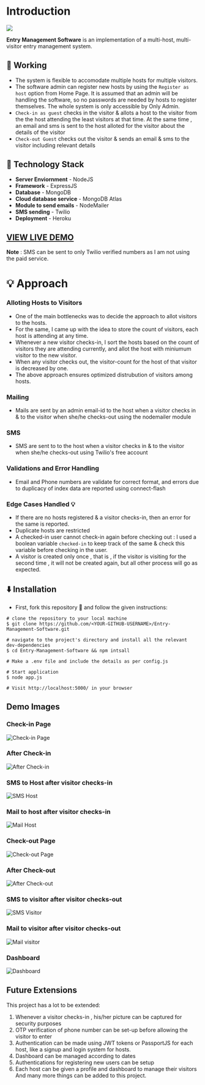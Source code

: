 # Introduction
![](https://github.com/Manvityagi/Entry-Management-Software/raw/master/images/EMS1.png)

**Entry Management Software** is an implementation of a multi-host, multi-visitor entry management system.
## 🔨  Working
  - The system is flexible to accomodate multiple hosts for multiple visitors. 
  - The software admin can register new hosts by using the ```Register as host``` option from Home Page. It is assumed that an admin will be handling the software, so no passwords are needed by hosts to register themselves. The whole system is only accessible by Only Admin. 
  - ```Check-in as guest``` checks in the visitor & allots a host to the visitor from the the host attending the least visitors at that time. At the same time , an email and sms is sent to the host alloted for the visitor about the details of the visitor
  - ```Check-out Guest``` checks out the visitor & sends an email & sms to the visitor including relevant details
  
## 🚧  Technology Stack
- **Server Enviornment** - NodeJS
- **Framework** - ExpressJS
- **Database** - MongoDB
- **Cloud database service** - MongoDB Atlas
- **Module to send emails** - NodeMailer
- **SMS sending** - Twilio
- **Deployment** - Heroku

## [VIEW LIVE DEMO](https://hidden-savannah-59110.herokuapp.com/)
**Note** : SMS can be sent to only Twilio verified numbers as I am not using the paid service.

# 💡 Approach
### Alloting Hosts to Visitors
 - One of the main bottlenecks was to decide the approach to allot visitors to the hosts.
 - For the same, I came up with the idea to store the count of visitors, each host is attending at any time.
 - Whenever a new visitor checks-in, I sort the hosts based on the count of visitors they are attending currently, and allot the host with miniumum visitor to the new visitor.
 - When any visitor checks out, the visitor-count for the host of that visitor is decreased by one.
 - The above approach ensures optimized distrubution of visitors among hosts.
 ### Mailing 
- Mails are sent by an admin email-id to the host when a visitor checks in & to the visitor when she/he checks-out using the nodemailer module
### SMS
- SMS are sent to to the host when a visitor checks in & to the visitor when she/he checks-out using Twilio's free account
### Validations and Error Handling
- Email and Phone numbers are validate for correct format, and errors due to duplicacy of index data are reported using connect-flash
### Edge Cases Handled 💡
- If there are no hosts registered & a visitor checks-in, then an error for the same is reported.
- Duplicate hosts are restricted
- A checked-in user cannot check-in again before checking out : I used a boolean variable ```checked-in``` to keep track of the same & check this variable before checking in the user.
- A visitor is created only once , that is , if the visitor is visiting for the second time , it will not be created again, but all other process will go as expected.



## ⬇️ Installation
 - First, fork this repository 🍴 and follow the given instructions:
 ```
 # clone the repository to your local machine
$ git clone https://github.com/<YOUR-GITHUB-USERNAME>/Entry-Management-Software.git

# navigate to the project's directory and install all the relevant dev-dependencies
$ cd Entry-Management-Software && npm intsall

# Make a .env file and include the details as per config.js 

# Start application
$ node app.js

# Visit http://localhost:5000/ in your browser
 ```
 
 ## Demo Images
 ### Check-in Page
 ![Check-in Page](https://github.com/Manvityagi/Entry-Management-Software/raw/master/images/checkin.png)
 ### After Check-in
 ![After Check-in](https://github.com/Manvityagi/Entry-Management-Software/raw/master/images/After_checkin.png)
 ### SMS to Host after visitor checks-in
 ![SMS Host](https://github.com/Manvityagi/Entry-Management-Software/raw/master/images/sms_host.png)
 ### Mail to host after visitor checks-in
 ![Mail Host](https://github.com/Manvityagi/Entry-Management-Software/raw/master/images/mail_host.png)
 ### Check-out Page
 ![Check-out Page](https://github.com/Manvityagi/Entry-Management-Software/raw/master/images/check_out.png)
 ### After Check-out
 ![After Check-out](https://github.com/Manvityagi/Entry-Management-Software/raw/master/images/after_checkout.png)
 ### SMS to visitor after visitor checks-out
 ![SMS Visitor](https://github.com/Manvityagi/Entry-Management-Software/raw/master/images/sms_visitor.png)
 ### Mail to visitor after visitor checks-out
 ![Mail visitor](https://github.com/Manvityagi/Entry-Management-Software/raw/master/images/mail_visitor.png)
 ### Dashboard
 ![Dashboard](https://github.com/Manvityagi/Entry-Management-Software/raw/master/images/dashboard.png)

  ## Future Extensions
  This project has a lot to be extended: 
  1. Whenever a visitor checks-in , his/her picture can be captured for security purposes
  2. OTP verification of phone number can be set-up before allowing the visitor to enter
  3. Authentication can be made using JWT tokens or PassportJS for each host, like a signup and login system for hosts.
  4. Dashboard can be managed according to dates 
  5. Authentications for registering new users can be setup
  6. Each host can be given a profile and dashboard to manage their visitors
And many more things can be added to this project. 




